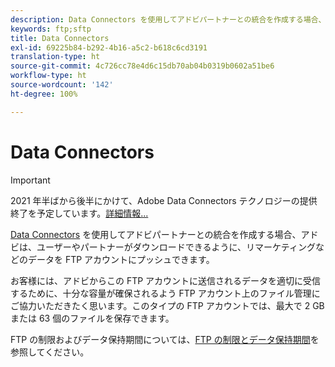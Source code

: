 ```yaml
---
description: Data Connectors を使用してアドビパートナーとの統合を作成する場合、アドビは、ユーザーやパートナーがダウンロードできるように、リマーケティングなどのデータを FTP アカウントにプッシュできます。
keywords: ftp;sftp
title: Data Connectors
exl-id: 69225b84-b292-4b16-a5c2-b618c6cd3191
translation-type: ht
source-git-commit: 4c726cc78e4d6c15db70ab04b0319b0602a51be6
workflow-type: ht
source-wordcount: '142'
ht-degree: 100%

---
```


# Data Connectors

>[!IMPORTANT]
>
>2021 年半ばから後半にかけて、Adobe Data Connectors テクノロジーの提供終了を予定しています。[詳細情報...](/help/import/data-connectors/data-connectors-eol.md)

[Data Connectors](https://www.adobeexchange.com/experiencecloud.html) を使用してアドビパートナーとの統合を作成する場合、アドビは、ユーザーやパートナーがダウンロードできるように、リマーケティングなどのデータを FTP アカウントにプッシュできます。

お客様には、アドビからこの FTP アカウントに送信されるデータを適切に受信するために、十分な容量が確保されるよう FTP アカウント上のファイル管理にご協力いただきたく思います。このタイプの FTP アカウントでは、最大で 2 GB または 63 個のファイルを保存できます。

FTP の制限およびデータ保持期間については、[FTP の制限とデータ保持期間](/help/export/ftp-and-sftp/ftp-limits.md)を参照してください。
